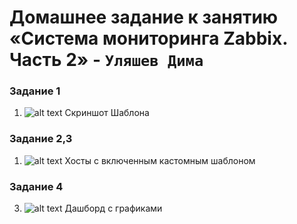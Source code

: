 # Домашнее задание к занятию «Система мониторинга Zabbix. Часть 2» - `Уляшев Дима`




### Задание 1


1) ![alt text](https://github.com/slav1power/zabbix1/blob/main/img/1.png)
Скриншот Шаблона



### Задание 2,3

1) ![alt text](https://github.com/slav1power/zabbix1/blob/main/img/2.png)
Хосты с включенным кастомным шаблоном

### Задание 4

3) ![alt text](https://github.com/slav1power/zabbix1/blob/main/img/3.png)
Дашборд с графиками

